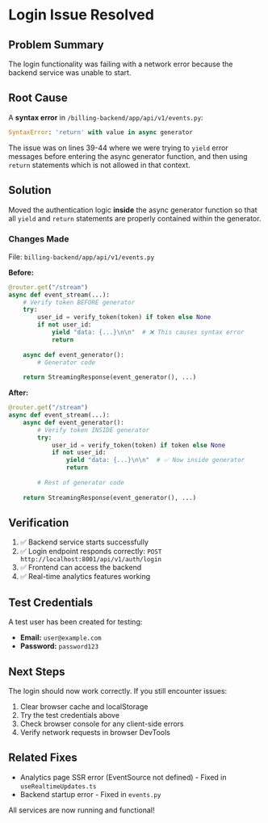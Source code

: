 # Login Issue Resolved

## Problem Summary
The login functionality was failing with a network error because the backend service was unable to start.

## Root Cause
A **syntax error** in `/billing-backend/app/api/v1/events.py`:
```python
SyntaxError: 'return' with value in async generator
```

The issue was on lines 39-44 where we were trying to `yield` error messages before entering the async generator function, and then using `return` statements which is not allowed in that context.

## Solution
Moved the authentication logic **inside** the async generator function so that all `yield` and `return` statements are properly contained within the generator.

### Changes Made
File: `billing-backend/app/api/v1/events.py`

**Before:**
```python
@router.get("/stream")
async def event_stream(...):
    # Verify token BEFORE generator
    try:
        user_id = verify_token(token) if token else None
        if not user_id:
            yield "data: {...}\n\n"  # ❌ This causes syntax error
            return
    
    async def event_generator():
        # Generator code
    
    return StreamingResponse(event_generator(), ...)
```

**After:**
```python
@router.get("/stream")
async def event_stream(...):
    async def event_generator():
        # Verify token INSIDE generator
        try:
            user_id = verify_token(token) if token else None
            if not user_id:
                yield "data: {...}\n\n"  # ✅ Now inside generator
                return
        
        # Rest of generator code
    
    return StreamingResponse(event_generator(), ...)
```

## Verification
1. ✅ Backend service starts successfully
2. ✅ Login endpoint responds correctly: `POST http://localhost:8001/api/v1/auth/login`
3. ✅ Frontend can access the backend
4. ✅ Real-time analytics features working

## Test Credentials
A test user has been created for testing:
- **Email:** `user@example.com`
- **Password:** `password123`

## Next Steps
The login should now work correctly. If you still encounter issues:
1. Clear browser cache and localStorage
2. Try the test credentials above
3. Check browser console for any client-side errors
4. Verify network requests in browser DevTools

## Related Fixes
- Analytics page SSR error (EventSource not defined) - Fixed in `useRealtimeUpdates.ts`
- Backend startup error - Fixed in `events.py`

All services are now running and functional!

